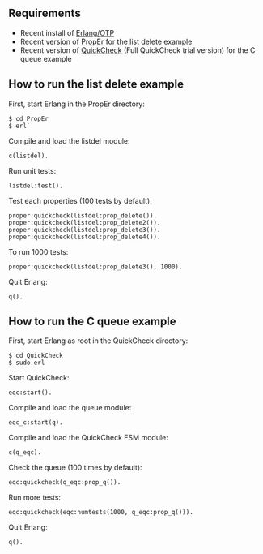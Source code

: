## Requirements ##

- Recent install of [Erlang/OTP](http://www.erlang.org/)
- Recent version of [PropEr](http://proper.softlab.ntua.gr/) for the list delete example
- Recent version of [QuickCheck](http://quviq.com/) (Full QuickCheck trial version) for the C queue example

## How to run the list delete example ##

First, start Erlang in the PropEr directory:

    $ cd PropEr
    $ erl`

Compile and load the listdel module:

    c(listdel).

Run unit tests:

    listdel:test().

Test each properties (100 tests by default):

    proper:quickcheck(listdel:prop_delete()). 
    proper:quickcheck(listdel:prop_delete2()). 
    proper:quickcheck(listdel:prop_delete3()). 
    proper:quickcheck(listdel:prop_delete4()). 

To run 1000 tests:

    proper:quickcheck(listdel:prop_delete3(), 1000).

Quit Erlang:

    q().


## How to run the C queue example ##

First, start Erlang as root in the QuickCheck directory:

    $ cd QuickCheck
    $ sudo erl

Start QuickCheck:

    eqc:start().

Compile and load the queue module:

    eqc_c:start(q).

Compile and load the QuickCheck FSM module:

    c(q_eqc).

Check the queue (100 times by default):

    eqc:quickcheck(q_eqc:prop_q()).

Run more tests:

    eqc:quickcheck(eqc:numtests(1000, q_eqc:prop_q())).

Quit Erlang:

    q().